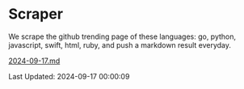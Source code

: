 # Scraper

We scrape the github trending page of these languages: go, python, javascript, swift, html, ruby, and push a markdown result everyday.

[2024-09-17.md](https://github.com/henson/Scraper/blob/master/2024-09-17.md)

Last Updated: 2024-09-17 00:00:09
